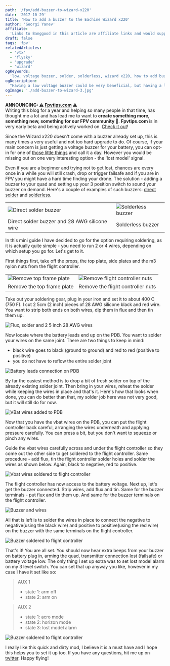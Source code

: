 ```yaml
---
path: '/fpv/add-buzzer-to-wizard-x220'
date: '2017-10-29'
title: 'How to add a buzzer to the Eachine Wizard x220'
author: 'Georgi Yanev'
affiliate:
  'Links to Banggood in this article are affiliate links and would support the blog if used to make a purchase.'
draft: false
tags: 'fpv'
relatedArticles:
  - 'vtx'
  - 'flysky'
  - 'upgrade'
  - 'wizard'
ogKeywords:
  'low, voltage buzzer, solder, solderless, wizard x220, how to add buzzer, lost model buzzer, betaflight buzzer config'
ogDescription:
  "Having a low voltage buzzer could be very beneficial, but having a lost model buzzer could be even more beneficial. We're gonna look at how to set it up on the Wizard x220."
ogImage: './add-buzzer-to-wizard-3.jpg'
---
```


<div class="article-update-notification">
  <strong>ANNOUNCING: ⚠️ <a href="https://www.fpvtips.com">Fpvtips.com</a> ⚠️</strong><br>
  Writing this blog for a year and helping so many people in that time, has thought me a lot and has lead me to want to
  <strong>create something more, something new, something for our FPV community 💜</strong>. <strong>Fpvtips.com</strong> is in very early beta and being actively worked on. <a href="https://www.fpvtips.com">Check it out</a>!
</div>

Since the Wizard x220 doesn't come with a buzzer already set up, this is many times a very useful and not too hard upgrade to do. Of course, if your main concern is just getting a voltage buzzer for your battery, you can opt-in for one of [those little things][1] and call it a day. However you would be missing out on one very interesting option - the 'lost model' signal.

Even if you are a beginner and trying not to get lost, chances are every once in a while you will still crash, drop or trigger failsafe and if you are in FPV you might have a hard time finding your drone. The solution - adding a buzzer to your quad and setting up your 3 position switch to sound your buzzer on demand. Here's a couple of examples of such buzzers: [direct solder][2] and [solderless][3].

|                                                     |                                                  |
| --------------------------------------------------- | ------------------------------------------------ |
| ![Direct solder buzzer](add-buzzer-to-wizard-1.jpg) | ![Solderless buzzer](add-buzzer-to-wizard-2.jpg) |
| Direct solder buzzer and 28 AWG silicone wire       | Solderless buzzer                                |

In this mini guide I have decided to go for the option requiring soldering, as it is actually quite simple - you need to run 2 or 4 wires, depending on which setup you go for. Let's get to it.

First things first, take off the props, the top plate, side plates and the m3 nylon nuts from the flight controller.

|                                                       |                                                              |
| ----------------------------------------------------- | ------------------------------------------------------------ |
| ![Remove top frame plate](add-buzzer-to-wizard-3.jpg) | ![Remove flight controller nuts](add-buzzer-to-wizard-4.jpg) |
| Remove the top frame plate                            | Remove the flight controller nuts                            |

Take out your soldering gear, plug in your iron and set it to about 400 C (750 F). I cut 2 5cm (2 inch) pieces of 28 AWG silicone black and red wire. You want to strip both ends on both wires, dip them in flux and then tin them up.

![Flux, solder and 2 5 inch 28 AWG wires](add-buzzer-to-wizard-5.jpg)

Now locate where the battery leads end up on the PDB. You want to solder your wires on the same joint. There are two things to keep in mind:

- black wire goes to black (ground to ground) and red to red (positive to positive)
- you do not have to reflow the entire solder joint

![Battery leads connection on PDB](add-buzzer-to-wizard-6.jpg)

By far the easiest method is to drop a bit of fresh solder on top of the already existing solder joint. Then bring in your wires, reheat the solder while keeping the wires in place and that's it. Here's how that looks when done, you can do better than that, my solder job here was not very good, but it will still do for now.

![VBat wires added to PDB](add-buzzer-to-wizard-7.jpg)

Now that you have the vbat wires on the PDB, you can put the flight controller back careful, arranging the wires underneath and applying pressure carefully. You can press a bit, but you don't want to squeeze or pinch any wires.

Guide the vbat wires carefully across and under the flight controller so they come out the other side to get soldered to the flight controller. Same procedure - add flux, tin the flight controller solder holes and solder the wires as shown below. Again, black to negative, red to positive.

![Vbat wires soldered to flight controller](add-buzzer-to-wizard-8.jpg)

The flight controller has now access to the battery voltage. Next up, let's get the buzzer connected. Strip wires, add flux and tin. Same for the buzzer terminals - put flux and tin them up. And same for the buzzer terminals on the flight controller.

![Buzzer and wires](add-buzzer-to-wizard-9.jpg)

All that is left is to solder the wires in place to connect the negative to negative(using the black wire) and positive to positive(using the red wire) on the buzzer with the same terminals on the flight controller.

![Buzzer soldered to flight controller](add-buzzer-to-wizard-10.jpg)

That's it! You are all set. You should now hear extra beeps from your buzzer on battery plug in, arming the quad, transmitter connection lost (failsafe) or battery voltage low. The only thing I set up extra was to set lost model alarm on my 3 level switch. You can set that up anyway you like, however in my case I have it set like so:

> AUX 1
>
> - state 1: arm off
> - state 2: arm on

> AUX 2
>
> - state 1: acro mode
> - state 2: horizon mode
> - state 3: lost model alarm

![Buzzer soldered to flight controller](add-buzzer-to-wizard-11.jpg)

I really like this quick and dirty mod, I believe it is a must have and I hope this helps you to set it up too. If you have any questions, hit me up on <a href="https://twitter.com/jumpalottahigh" target="_blank" rel="noopener">twitter</a>. Happy flying!

[0]: Linkslist
[1]: https://bit.ly/battery-voltage-tester
[2]: https://bit.ly/2lrKgak
[3]: https://bit.ly/2tpr8gF
